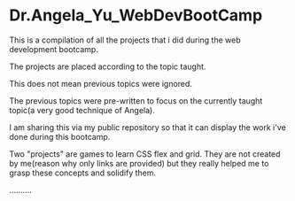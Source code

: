 # Dr.Angela_Yu_WebDevBootCamp

This is a compilation of all the projects that i did during the web development bootcamp.

The projects are placed according to the topic taught.

This does not mean previous topics were ignored.

The previous topics were pre-written to focus on the currently taught topic(a very good technique of Angela).

I am sharing this via my public repository so that it can display the work i've done during this bootcamp.

Two "projects" are games to learn CSS flex and grid. They are not created by me(reason why only links are provided) but they really helped me to grasp these concepts and solidify them.

..........